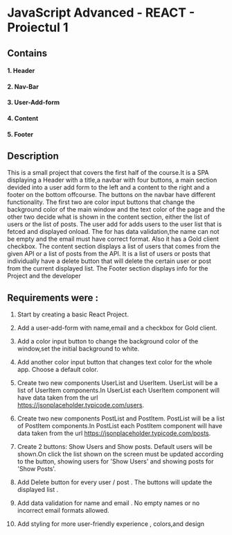 # JavaScript Advanced - REACT - Proiectul 1

## Contains

#### 1. Header

#### 2. Nav-Bar

#### 3. User-Add-form

#### 4. Content

#### 5. Footer

## Description

This is a small project that covers the first half of the course.It is a SPA displaying a Header with a title,a navbar with four buttons, a main section devided into a user add form to the left and a content to the right and a footer on the bottom offcourse.
The buttons on the navbar have different functionality. The first two are color input buttons that change the background color of the main window and the text color of the page and the other two decide what is shown in the content section, either the list of users or the list of posts.
The user add for adds users to the user list that is fetced and displayed onload. The for has data validation,the name can not be empty and the email must have correct format. Also it has a Gold client checkbox.
The content section displays a list of users that comes from the given API or a list of posts from the API.
It is a list of users or posts that individually have a delete button that will delete the certain user or post from the current displayed list.
The Footer section displays info for the Project and the developer 



## Requirements were :


1. Start by creating a basic React Project.

2. Add a user-add-form with name,email and a checkbox for Gold client.

3. Add a color input button to change the background color of the window,set the initial background to white.

4. Add another color input button that changes text color for the whole app. Choose a default color.

5. Create two new components UserList and UserItem. UserList will be a list of UserItem components.In UserList each UserItem component will have data taken from the url https://jsonplaceholder.typicode.com/users.

6. Create two new components PostList and PostItem. PostList will be a list of PostItem components.In PostList each PostItem component will have data taken from the url https://jsonplaceholder.typicode.com/posts.

7. Create 2 buttons: Show Users and Show posts. Default users will be shown.On click the list shown on the screen must be updated according to the button, showing users for 'Show Users' and showing posts for 'Show Posts'.

8. Add Delete button for every user / post . The buttons will update the displayed list .

9. Add data validation for name and email . No empty names or no incorrect email formats allowed.

10. Add styling for more user-friendly experience , colors,and design 


